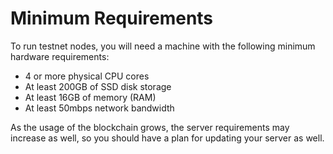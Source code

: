 # Minimum Requirements

To run testnet nodes, you will need a machine with the following minimum hardware requirements:

* 4 or more physical CPU cores
* At least 200GB of SSD disk storage
* At least 16GB of memory (RAM)
* At least 50mbps network bandwidth

As the usage of the blockchain grows, the server requirements may increase as well, so you should have a plan for updating your server as well.
